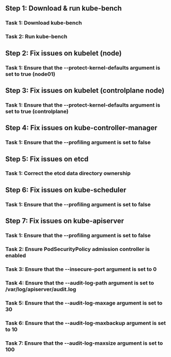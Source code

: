 ## Step 1: Download & run kube-bench

### Task 1: Download kube-bench

### Task 2: Run kube-bench

## Step 2: Fix issues on kubelet (node)

### Task 1: Ensure that the --protect-kernel-defaults argument is set to true (node01)

## Step 3: Fix issues on kubelet (controlplane node)

### Task 1: Ensure that the --protect-kernel-defaults argument is set to true (controlplane)

## Step 4: Fix issues on kube-controller-manager

### Task 1: Ensure that the --profiling argument is set to false

## Step 5: Fix issues on etcd

### Task 1: Correct the etcd data directory ownership

## Step 6: Fix issues on kube-scheduler

### Task 1: Ensure that the --profiling argument is set to false

## Step 7: Fix issues on kube-apiserver

### Task 1: Ensure that the --profiling argument is set to false

### Task 2: Ensure PodSecurityPolicy admission controller is enabled

### Task 3: Ensure that the --insecure-port argument is set to 0

### Task 4: Ensure that the --audit-log-path argument is set to /var/log/apiserver/audit.log

### Task 5: Ensure that the --audit-log-maxage argument is set to 30

### Task 6: Ensure that the --audit-log-maxbackup argument is set to 10

### Task 7: Ensure that the --audit-log-maxsize argument is set to 100